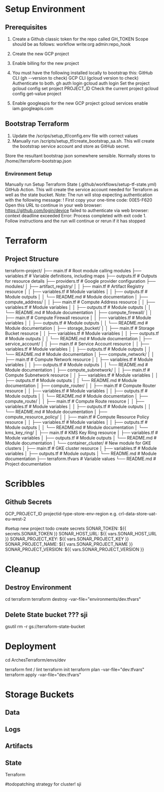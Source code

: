 # Setup Environment

## Prerequisites
1. Create a Github classic token for the repo called GH_TOKEN
Scope should be as follows:
        workflow
        write:org
        admin:repo_hook

2. Create the new GCP project
3. Enable billing for the new project
4. You must have the following installed locally to bootstrap this:
        GitHub CLI (gh --version to check)
        GCP CLI (gcloud version to check)
Authenticate to both.
        gh auth login
        gcloud auth login
Set the project
        gcloud config set project PROJECT_ID
Check the current project
        gcloud config get-value project 
5. Enable googleapis for the new GCP project
        gcloud services enable iam.googleapis.com

## Bootstrap Terraform
1. Update the /scrips/setup_tf/config.env file with correct values
2. Manually run /scripts/setup_tf/create_bootstrap_sa.sh. This will create the bootstrap service account and store as GitHub secret.

Store the resultant bootstrap json somewhere sensible. Normally stores to /home/<user>/terraform-bootstrap.json

### Environment Setup
Manually run Setup Terraform State (.github/workflows/setup-tf-state.yml) GitHub Action. This will create the service account needed for Terraform as well as the state bucket.
Note: The run will stop expecting authentication with the following message: 
        ! First copy your one-time code: 00E5-F620
        Open this URL to continue in your web browser: https://github.com/login/device
        failed to authenticate via web browser: context deadline exceeded
        Error: Process completed with exit code 1.
Follow instructions and the run will continue or rerun if it has stopped


# Terraform
## Project Structure

terraform-project/
├── main.tf                   # Root module calling modules
├── variables.tf             # Variable definitions, including maps
├── outputs.tf               # Outputs for resource details
├── providers.tf             # Google provider configuration
├── modules/
│   ├── artifact_registry/
│   │   ├── main.tf          # Artifact Registry resource
│   │   ├── variables.tf     # Module variables
│   │   ├── outputs.tf       # Module outputs
│   │   └── README.md        # Module documentation
│   ├── compute_address/
│   │   ├── main.tf          # Compute Address resource
│   │   ├── variables.tf     # Module variables
│   │   ├── outputs.tf       # Module outputs
│   │   └── README.md        # Module documentation
│   ├── compute_firewall/
│   │   ├── main.tf          # Compute Firewall resource
│   │   ├── variables.tf     # Module variables
│   │   ├── outputs.tf       # Module outputs
│   │   └── README.md        # Module documentation
│   ├── storage_bucket/
│   │   ├── main.tf          # Storage Bucket resource
│   │   ├── variables.tf     # Module variables
│   │   ├── outputs.tf       # Module outputs
│   │   └── README.md        # Module documentation
│   ├── service_account/
│   │   ├── main.tf          # Service Account resource
│   │   ├── variables.tf     # Module variables
│   │   ├── outputs.tf       # Module outputs
│   │   └── README.md        # Module documentation
│   ├── compute_network/
│   │   ├── main.tf          # Compute Network resource
│   │   ├── variables.tf     # Module variables
│   │   ├── outputs.tf       # Module outputs
│   │   └── README.md        # Module documentation
│   ├── compute_subnetwork/
│   │   ├── main.tf          # Compute Subnetwork resource
│   │   ├── variables.tf     # Module variables
│   │   ├── outputs.tf       # Module outputs
│   │   └── README.md        # Module documentation
│   ├── compute_router/
│   │   ├── main.tf          # Compute Router resource
│   │   ├── variables.tf     # Module variables
│   │   ├── outputs.tf       # Module outputs
│   │   └── README.md        # Module documentation
│   ├── compute_route/
│   │   ├── main.tf          # Compute Route resource
│   │   ├── variables.tf     # Module variables
│   │   ├── outputs.tf       # Module outputs
│   │   └── README.md        # Module documentation
│   ├── compute_resource_policy/
│   │   ├── main.tf          # Compute Resource Policy resource
│   │   ├── variables.tf     # Module variables
│   │   ├── outputs.tf       # Module outputs
│   │   └── README.md        # Module documentation
│   └── kms_key_ring/
│       ├── main.tf          # KMS Key Ring resource
│       ├── variables.tf     # Module variables
│       ├── outputs.tf       # Module outputs
│       └── README.md        # Module documentation
│   └── container_cluster/    # New module for GKE clusters
│       ├── main.tf           # GKE cluster resource
│       ├── variables.tf      # Module variables
│       ├── outputs.tf        # Module outputs
│       └── README.md         # Module documentation
├── terraform.tfvars         # Variable values
└── README.md                # Project documentation


# Scribbles
## Github Secrets
GCP_PROJECT_ID
projectid-type-store-env-region
e.g. crl-data-store-uat-eu-west-2

#setup new project todo
create secrets
        SONAR_TOKEN: ${{ secrets.SONAR_TOKEN }}
        SONAR_HOST_URL: ${{ vars.SONAR_HOST_URL }}
        SONAR_PROJECT_KEY: ${{ vars.SONAR_PROJECT_KEY }}
        SONAR_PROJECT_NAME: ${{ vars.SONAR_PROJECT_NAME }}
        SONAR_PROJECT_VERSION: ${{ vars.SONAR_PROJECT_VERSION }}

# Cleanup
## Destroy Environment
cd terraform
terraform destroy -var-file="environments/dev.tfvars"

## Delete State bucket  ??? sji
gsutil rm -r gs://terraform-state-bucket



# Deployment
cd ArchesTerraform/envs/dev

terraform fmt / lint
terraform init
terraform plan -var-file="dev.tfvars"
terraform apply -var-file="dev.tfvars"

# Storage Buckets

## Data

## Logs

## Artifacts

## State
Terraform

#todopatching strategy for cluster! sji

